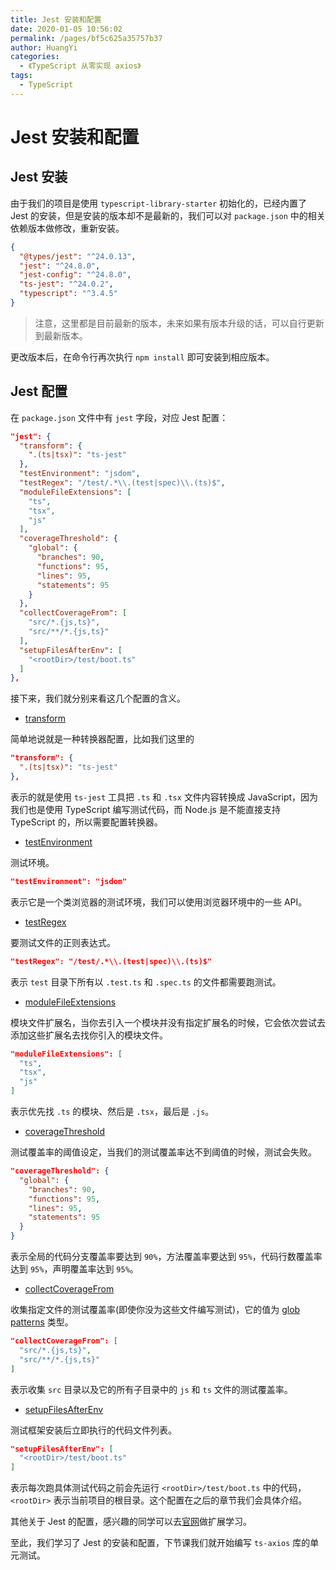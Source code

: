 ```yaml
---
title: Jest 安装和配置
date: 2020-01-05 10:56:02
permalink: /pages/bf5c625a35757b37
author: HuangYi
categories:
  - 《TypeScript 从零实现 axios》
tags:
  - TypeScript
---
```

# Jest 安装和配置

## Jest 安装

由于我们的项目是使用 `typescript-library-starter` 初始化的，已经内置了 Jest 的安装，但是安装的版本却不是最新的，我们可以对 `package.json` 中的相关依赖版本做修改，重新安装。

```json
{
  "@types/jest": "^24.0.13",
  "jest": "^24.8.0",
  "jest-config": "^24.8.0",
  "ts-jest": "^24.0.2",
  "typescript": "^3.4.5"
}
```

> 注意，这里都是目前最新的版本，未来如果有版本升级的话，可以自行更新到最新版本。

更改版本后，在命令行再次执行 `npm install` 即可安装到相应版本。

## Jest 配置

在 `package.json` 文件中有 `jest` 字段，对应 Jest 配置：

```json
"jest": {
  "transform": {
    ".(ts|tsx)": "ts-jest"
  },
  "testEnvironment": "jsdom",
  "testRegex": "/test/.*\\.(test|spec)\\.(ts)$",
  "moduleFileExtensions": [
    "ts",
    "tsx",
    "js"
  ],
  "coverageThreshold": {
    "global": {
      "branches": 90,
      "functions": 95,
      "lines": 95,
      "statements": 95
    }
  },
  "collectCoverageFrom": [
    "src/*.{js,ts}",
    "src/**/*.{js,ts}"
  ],
  "setupFilesAfterEnv": [
    "<rootDir>/test/boot.ts"
  ]
},
```

接下来，我们就分别来看这几个配置的含义。

- [transform](https://jestjs.io/docs/en/configuration#transform-object-string-string)

简单地说就是一种转换器配置，比如我们这里的

```json
"transform": {
  ".(ts|tsx)": "ts-jest"
},
```

表示的就是使用 `ts-jest` 工具把 `.ts` 和 `.tsx` 文件内容转换成 JavaScript，因为我们也是使用 TypeScript 编写测试代码，而 Node.js 是不能直接支持 TypeScript 的，所以需要配置转换器。

- [testEnvironment](https://jestjs.io/docs/en/configuration#testenvironment-string)

测试环境。

```json
"testEnvironment": "jsdom"
```

表示它是一个类浏览器的测试环境，我们可以使用浏览器环境中的一些 API。

- [testRegex](https://jestjs.io/docs/en/configuration#testregex-string-array-string)

要测试文件的正则表达式。

```json
"testRegex": "/test/.*\\.(test|spec)\\.(ts)$"
```

表示 `test` 目录下所有以 `.test.ts` 和 `.spec.ts` 的文件都需要跑测试。

- [moduleFileExtensions](https://jestjs.io/docs/en/configuration#modulefileextensions-array-string)

模块文件扩展名，当你去引入一个模块并没有指定扩展名的时候，它会依次尝试去添加这些扩展名去找你引入的模块文件。

```json
"moduleFileExtensions": [
  "ts",
  "tsx",
  "js"
]
```

表示优先找 `.ts` 的模块、然后是 `.tsx`，最后是 `.js`。

- [coverageThreshold](https://jestjs.io/docs/en/configuration#coveragethreshold-object)

测试覆盖率的阈值设定，当我们的测试覆盖率达不到阈值的时候，测试会失败。

```json
"coverageThreshold": {
  "global": {
    "branches": 90,
    "functions": 95,
    "lines": 95,
    "statements": 95
  }
}
```

表示全局的代码分支覆盖率要达到 `90%`，方法覆盖率要达到 `95%`，代码行数覆盖率达到 `95%`，声明覆盖率达到 `95%`。

- [collectCoverageFrom](https://jestjs.io/docs/en/configuration#collectcoveragefrom-array)

收集指定文件的测试覆盖率(即使你没为这些文件编写测试)，它的值为 [glob patterns](https://github.com/jonschlinkert/micromatch) 类型。

```json
"collectCoverageFrom": [
  "src/*.{js,ts}",
  "src/**/*.{js,ts}"
]
```

表示收集 `src` 目录以及它的所有子目录中的 `js` 和 `ts` 文件的测试覆盖率。


- [setupFilesAfterEnv](https://jestjs.io/docs/en/configuration#setupfilesafterenv-array)

测试框架安装后立即执行的代码文件列表。

```json
"setupFilesAfterEnv": [
  "<rootDir>/test/boot.ts"
]
```

表示每次跑具体测试代码之前会先运行 `<rootDir>/test/boot.ts` 中的代码，`<rootDir>` 表示当前项目的根目录。这个配置在之后的章节我们会具体介绍。

其他关于 Jest 的配置，感兴趣的同学可以去[官网](https://jestjs.io/docs/en/configuration)做扩展学习。

至此，我们学习了 Jest 的安装和配置，下节课我们就开始编写 `ts-axios` 库的单元测试。
